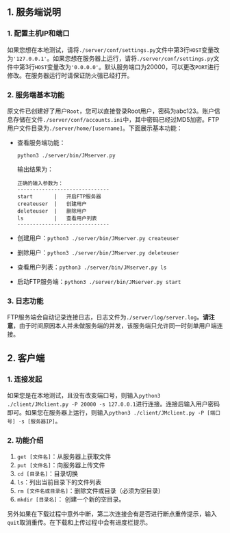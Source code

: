 ## 1. 服务端说明

### 1. 配置主机IP和端口

如果您想在本地测试，请将`./server/conf/settings.py`文件中第3行`HOST`变量改为`'127.0.0.1'`。如果您想在服务器上运行，请将`./server/conf/settings.py`文件中第3行`HOST`变量改为`'0.0.0.0'`。默认服务端口为20000，可以更改`PORT`进行修改。在服务器运行时请保证防火强已经打开。

### 2. 服务端基本功能

原文件已创建好了用户`Root`，您可以直接登录Root用户，密码为abc123。账户信息存储在文件`./server/conf/accounts.ini`中，其中密码已经过MD5加密。FTP用户文件目录为`./server/home/[username]`。下面展示基本功能：

- 查看服务端功能：

  `python3 ./server/bin/JMserver.py`

  输出结果为：

  ```
  正确的输入参数为：
  ------------------------------
  start       |   开启FTP服务器
  createuser  |   创建用户   
  deleteuser  |   删除用户 
  ls          |   查看用户列表
  ------------------------------
  ```

- 创建用户：`python3 ./server/bin/JMserver.py createuser`

- 删除用户：`python3 ./server/bin/JMserver.py deleteuser`

- 查看用户列表：`python3 ./server/bin/JMserver.py ls`

- 启动FTP服务端：`python3 ./server/bin/JMserver.py start`

### 3. 日志功能

FTP服务端会自动记录连接日志，日志文件为`./server/log/server.log`。**请注意**，由于时间原因本人并未做服务端的并发，该服务端只允许同一时刻单用户端连接。

## 2. 客户端

### 1. 连接发起

如果您是在本地测试，且没有改变端口号，则输入`python3 ./client/JMclient.py -P 20000 -s 127.0.0.1`进行连接。连接后输入用户密码即可。如果您在服务器上运行，则输入`python3 ./client/JMclient.py -P [端口号] -s [服务器IP]`。

### 2. 功能介绍

1. `get [文件名]`：从服务器上获取文件
2. `put [文件名]`：向服务器上传文件
3. `cd [目录名]`：目录切换
4. `ls`：列出当前目录下的文件列表
5. `rm [文件名或目录名]`：删除文件或目录（必须为空目录）
6. `mkdir [目录名]`： 创建一个新的空目录。

另外如果在下载过程中意外中断，第二次连接会有是否进行断点重传提示，输入`quit`取消重传。在下载和上传过程中会有进度栏提示。